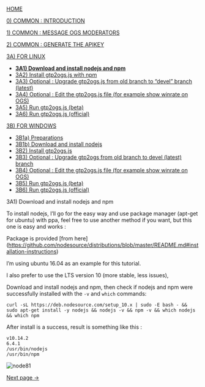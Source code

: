 [HOME](https://github.com/wonderingabout/gtp2ogs-tutorial)

[0) COMMON : INTRODUCTION](/docs/0-common-introduction.md)

[1) COMMON : MESSAGE OGS MODERATORS](/docs/1-common-message-ogs-moderators.md)

[2) COMMON : GENERATE THE APIKEY](/docs/2-common-generate-the-apikey.md)

[3A) FOR LINUX](/docs/3A0-FOR-LINUX.md)
  - [**3A1) Download and install nodejs and npm**](/docs/3A1-linux-download-install-nodejs.md)
  - [3A2) Install gtp2ogs.js with npm](/docs/3A2-linux-install-gt2ogs-js-with-npm.md)
  - [3A3) Optional : Upgrade gtp2ogs.js from old branch to “devel” branch (latest)](/docs/3A3-linux-optional-upgrade-to-devel.md)
  - [3A4) Optional : Edit the gtp2ogs.js file (for example show winrate on OGS)](/docs/3A4-linux-optional-edit-gtp2ogs-js-file.md)
  - [3A5) Run gtp2ogs.js (beta)](/docs/3A5-linux-run-gtp2ogs-js-beta.md)
  - [3A6) Run gtp2ogs.js (official)](/docs/3A6-linux-run-gtp2ogs-js-beta.md)


[3B) FOR WINDOWS](/docs/3B0-FOR-WINDOWS.md)

  - [3B1a) Preparations](/docs/3B1a-windows-preparations.md)
  - [3B1b) Download and install nodejs](/docs/3B1b-windows-download-install-nodejs.md)
  - [3B2) Install gtp2ogs.js](/docs/3B2-windows-install-gt2ogs-js-with-npm.md)
  - [3B3) Optional : Upgrade gtp2ogs from old branch to devel (latest) branch](/docs/3B3-windows-optional-upgrade-to-devel.md)
  - [3B4) Optional : Edit the gtp2ogs.js file (for example show winrate on OGS)](/docs/3B4-windows-optional-edit-gtp2ogs-js-file.md)
  - [3B5) Run gtp2ogs.js (beta)](/docs/3B5-windows-run-gtp2ogs-js-beta.md)
  - [3B6) Run gtp2ogs.js (official)](/docs/3B6-windows-run-gtp2ogs-js-beta.md)

3A1) Download and install nodejs and npm

To install nodejs, I’ll go for the easy way and use package manager (apt-get for ubuntu) with ppa, feel free to use another method if you want, but this one is easy and works : 

Package is provided [from here]
(https://github.com/nodesource/distributions/blob/master/README.md#installation-instructions)

I’m using ubuntu 16.04 as an example for this tutorial.

I also prefer to use the LTS version 10 (more stable, less issues),

Download and install nodejs and npm, then check if nodejs and npm were successfully installed with the `-v` and `which` commands: 

```
curl -sL https://deb.nodesource.com/setup_10.x | sudo -E bash - && sudo apt-get install -y nodejs && nodejs -v && npm -v && which nodejs && which npm
```

After install is a success, result is something like this :

```
v10.14.2
6.4.1
/usr/bin/nodejs
/usr/bin/npm
```

![node81](https://github.com/wonderingabout/gtp2ogs-tutorial/blob/master/pictures/node81.png?raw=true)

[Next page ->](/docs/3A2-linux-install-gt2ogs-js-with-npm.md)
